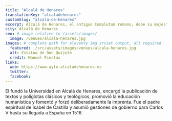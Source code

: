 ```yaml
---
title: "Alcalá de Henares"
translationKey: "alcaladehenares"
customSlug: "alcala-de-henares"
excerpt: Alcalá de Henares, el antiguo Complutum romano, debe su majestuosidad y esplendor sobre todo al cardenal Franzisco Ximénez de Cisneros (1436 – 1517).
city: Alcalá de Henares
seo: # image relative to /assets/images/
  image: /venues/alcala-henares.jpg
images: # complete path for eleventy img srcset output, alt required
  featured: ./src/assets/images/venues/alcala-henares.jpg
  alt: Estatua de Don Quijote
  credit: Manuel Fiestas
links:
  web: https://www.ayto-alcaladehenares.es
  twitter:
  facebook:
---
```


El fundó la Universidad en Alcalá de Henares, encargó la publicación de textos y políglotas clásicos y teológicos, promovió la educación humanística y fomentó y forzó deliberadamente la imprenta. Fue el padre espiritual de Isabel de Castilla y asumió gestiones de gobierno para Carlos V hasta su llegada a España en 1516.
